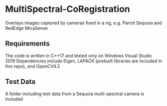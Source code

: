 # MultiSpectral-CoRegistration
Overlays images captured by cameras fixed in a rig, e.g. Parrot Sequoia and RedEdge MicaSense

## Requirements
The code is written in C++17 and tested only on Windows Visual Studio 2019
Dependencies include Eigen, LAPACK (prebuilt libraries are included in this repo), and OpenCV4.2

## Test Data
A folder including test data from a Sequoia multi-spectral camera is included
